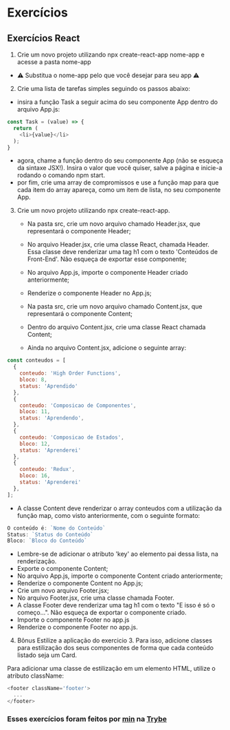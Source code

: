 # Exercícios

## Exercícios React

1. Crie um novo projeto utilizando npx create-react-app nome-app e acesse a pasta nome-app
* ⚠️ Substitua o nome-app pelo que você desejar para seu app ⚠️

2. Crie uma lista de tarefas simples seguindo os passos abaixo:
* insira a função Task a seguir acima do seu componente App dentro do arquivo App.js:

```javascript
const Task = (value) => {
  return (
    <li>{value}</li>
  );
}
```

* agora, chame a função dentro do seu componente App (não se esqueça da sintaxe JSX!). Insira o valor que você quiser, salve a página e inicie-a rodando o comando npm start.
* por fim, crie uma array de compromissos e use a função map para que cada item do array apareça, como um item de lista, no seu componente App.

3. Crie um novo projeto utilizando npx create-react-app.

   * Na pasta src, crie um novo arquivo chamado Header.jsx, que representará o componente Header;
   
   * No arquivo Header.jsx, crie uma classe React, chamada Header. Essa classe deve renderizar uma tag h1 com o texto 'Conteúdos de Front-End'. Não esqueça de exportar esse componente;

   * No arquivo App.js, importe o componente Header criado anteriormente;
   
   * Renderize o componente Header no App.js;
   
   * Na pasta src, crie um novo arquivo chamado Content.jsx, que representará o componente Content;
   
   * Dentro do arquivo Content.jsx, crie uma classe React chamada Content;
   
   * Ainda no arquivo Content.jsx, adicione o seguinte array:

```javascript
const conteudos = [
  {
    conteudo: 'High Order Functions',
    bloco: 8,
    status: 'Aprendido'
  },
  {
    conteudo: 'Composicao de Componentes',
    bloco: 11,
    status: 'Aprendendo',
  },
  {
    conteudo: 'Composicao de Estados',
    bloco: 12,
    status: 'Aprenderei'
  },
  {
    conteudo: 'Redux',
    bloco: 16,
    status: 'Aprenderei'
  },
];
```

* A classe Content deve renderizar o array conteudos com a utilização da função map, como visto anteriormente, com o seguinte formato:

```javascript
O conteúdo é: `Nome do Conteúdo`
Status: `Status do Conteúdo`
Bloco: `Bloco do Conteúdo`
```

   * Lembre-se de adicionar o atributo 'key' ao elemento pai dessa lista, na renderização.
   * Exporte o componente Content;
   * No arquivo App.js, importe o componente Content criado anteriormente;
   * Renderize o componente Content no App.js;
   * Crie um novo arquivo Footer.jsx;
   * No arquivo Footer.jsx, crie uma classe chamada Footer.
   * A classe Footer deve renderizar uma tag h1 com o texto "E isso é só o começo...". Não esqueça de exportar o componente criado.
   * Importe o componente Footer no app.js
   * Renderize o componente Footer no app.js.

4. Bônus Estilize a aplicação do exercicio 3. Para isso, adicione classes para estilização dos seus componentes de forma que cada conteúdo listado seja um Card.

Para adicionar uma classe de estilização em um elemento HTML, utilize o atributo className:

```javascript
<footer className='footer'>
  ...
</footer>
```

### Esses exercícios foram feitos por [min](https://www.linkedin.com/in/jonathanrei5/) na [Trybe](https://www.betrybe.com/)
